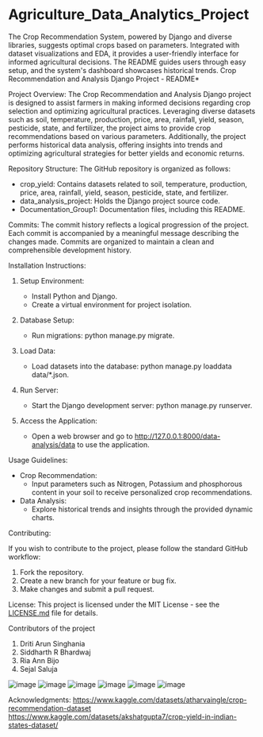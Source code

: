 # Agriculture_Data_Analytics_Project
The Crop Recommendation System, powered by Django and diverse libraries, suggests optimal crops based on parameters. Integrated with dataset visualizations and EDA, it provides a user-friendly interface for informed agricultural decisions. The README guides users through easy setup, and the system's dashboard showcases historical trends. 
Crop Recommendation and Analysis Django Project - README*

Project Overview:
The Crop Recommendation and Analysis Django project is designed to assist farmers in making informed decisions regarding crop selection and optimizing agricultural practices. Leveraging diverse datasets such as soil, temperature, production, price, area, rainfall, yield, season, pesticide, state, and fertilizer, the project aims to provide crop recommendations based on various parameters. Additionally, the project performs historical data analysis, offering insights into trends and optimizing agricultural strategies for better yields and economic returns.

Repository Structure:
The GitHub repository is organized as follows:
- crop_yield: Contains datasets related to soil, temperature, production, price, area, rainfall, yield, season, pesticide, state, and fertilizer.
- data_analysis_project: Holds the Django project source code.
- Documentation_Group1: Documentation files, including this README.

Commits:
The commit history reflects a logical progression of the project. Each commit is accompanied by a meaningful message describing the changes made. Commits are organized to maintain a clean and comprehensible development history.

Installation Instructions:

1. Setup Environment:
   - Install Python and Django.
   - Create a virtual environment for project isolation.

2. Database Setup:
   - Run migrations: python manage.py migrate.

3. Load Data:
   - Load datasets into the database: python manage.py loaddata data/*.json.

4. Run Server:
   - Start the Django development server: python manage.py runserver.

5. Access the Application:
   - Open a web browser and go to http://127.0.0.1:8000/data-analysis/data to use the application.

Usage Guidelines:

- Crop Recommendation:
  - Input parameters such as Nitrogen, Potassium and phosphorous content in your soil to receive personalized crop recommendations.
- Data Analysis:
  - Explore historical trends and insights through the provided dynamic charts.

Contributing:

If you wish to contribute to the project, please follow the standard GitHub workflow:
1. Fork the repository.
2. Create a new branch for your feature or bug fix.
3. Make changes and submit a pull request.

License:
This project is licensed under the MIT License - see the [LICENSE.md](LICENSE.md) file for details.


Contributors of the project
1. Driti Arun Singhania
2. Siddharth R Bhardwaj
3. Ria Ann Bijo
4. Sejal Saluja

![image](https://github.com/DritiS/Agriculture_Data_Analytics_Project/assets/118894837/8323cde3-a385-44f6-88fe-f7fc9783e7e9)
![image](https://github.com/DritiS/Agriculture_Data_Analytics_Project/assets/118894837/50498b0a-2b62-463e-83e0-0f6802893412)
![image](https://github.com/DritiS/Agriculture_Data_Analytics_Project/assets/118894837/653846aa-b0d9-4d68-a432-4408c115acaf)
![image](https://github.com/DritiS/Agriculture_Data_Analytics_Project/assets/118894837/edb01614-5397-46bf-a9b1-e3c820849147)
![image](https://github.com/DritiS/Agriculture_Data_Analytics_Project/assets/118894837/c9de8810-2d4f-4c78-9d60-18d59b82d353)
![image](https://github.com/DritiS/Agriculture_Data_Analytics_Project/assets/118894837/cf6bfd2d-ac0b-4af8-b3ee-9c95b1f82c9d)





Acknowledgments:
https://www.kaggle.com/datasets/atharvaingle/crop-recommendation-dataset
https://www.kaggle.com/datasets/akshatgupta7/crop-yield-in-indian-states-dataset/
